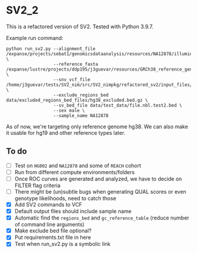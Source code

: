 # SV2_2
This is a refactored version of SV2. Tested with Python 3.9.7.

Example run command:
```
python run_sv2.py --alignment_file /expanse/projects/sebat1/genomicsdataanalysis/resources/NA12878/illumina_platinum_pedigree/NA12878.alt_bwamem_GRCh38DH.20150706.CEU.illumina_platinum_ped.cram \
                  --reference_fasta /expanse/lustre/projects/ddp195/j3guevar/resources/GRCh38_reference_genome/GRCh38_full_analysis_set_plus_decoy_hla.fa \
                  --snv_vcf_file /home/j3guevar/tests/SV2_nim/src/SV2_nimpkg/refactored_sv2/input_files/NA12878.vcf.gz \
                  --exclude_regions_bed data/excluded_regions_bed_files/hg38_excluded.bed.gz \
                  --sv_bed_file data/test_data/file.nbl.test2.bed \
                  --sex male \
                  --sample_name NA12878
```

As of now, we're targeting only reference genome hg38. We can also make it usable for hg19 and other reference types later.

## To do
- [ ] Test on `HG002` and `NA12878` and some of `REACH` cohort
- [ ] Run from different compute environments/folders
- [ ] Once ROC curves are generated and analyzed, we have to decide on FILTER flag criteria
- [ ] There might be (un)subtle bugs when generating QUAL scores or even genotype likelihoods, need to catch those
- [x] Add SV2 commands to VCF 
- [x] Default output files should include sample name 
- [x] Automatic find the `regions_bed` and `gc_reference_table` (reduce number of command line arguments)
- [x] Make exclude bed file optional? 
- [x] Put requirements.txt file in here 
- [x] Test when run_sv2.py is a symbolic link
